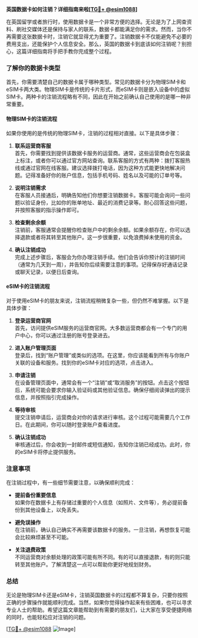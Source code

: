 **英国数据卡如何注销？详细指南来啦[[TG💪+ @esim1088](https://t.me/s/esim1088)]**

在英国留学或者旅行时，使用数据卡是一个非常方便的选择。无论是为了上网查资料、刷社交媒体还是保持与家人的联系，数据卡都能满足你的需求。然而，当你不再需要这张数据卡时，注销它就显得尤为重要了。注销数据卡不仅能避免不必要的费用支出，还能保护个人信息安全。那么，英国的数据卡到底该如何注销呢？别担心，这篇详细指南将手把手教你完成整个过程。

### 了解你的数据卡类型

首先，你需要清楚自己的数据卡属于哪种类型。常见的数据卡分为物理SIM卡和eSIM卡两大类。物理SIM卡是传统的卡片形式，而eSIM卡则是嵌入设备中的虚拟SIM卡。两种卡的注销流程略有不同，因此在开始之前确认自己使用的是哪一种非常重要。

#### 物理SIM卡的注销流程

如果你使用的是传统的物理SIM卡，注销的过程相对直接。以下是具体步骤：

1. **联系运营商客服**  
   首先，你需要找到提供该数据卡服务的运营商。通常，这些运营商会在包装盒上标注，或者你可以通过官方网站查询。联系客服的方式有两种：拨打客服热线或通过官网在线客服。建议选择拨打电话，因为这种方式能更快地解决问题。记得准备好你的账户信息，包括手机号码、姓名以及可能的订单号等。

2. **说明注销需求**  
   在客服人员接通后，明确告知他们你想要注销数据卡。客服可能会询问一些问题以验证身份，比如你的账单地址、最近的消费记录等。耐心回答这些问题，并按照客服的指示操作即可。

3. **检查剩余余额**  
   注销前，客服通常会提醒你检查账户中的剩余余额。如果余额存在，你可以选择退款或者将其转至其他账户。这一步很重要，以免浪费掉未使用的资金。

4. **确认注销成功**  
   完成上述步骤后，客服会为你办理注销手续。他们会告诉你预计的注销时间（通常为几天到一周），并告知你后续需要注意的事项。记得保存好通话记录或聊天记录，以便日后查询。

#### eSIM卡的注销流程

对于使用eSIM卡的朋友来说，注销流程稍微复杂一些，但仍然不难掌握。以下是具体步骤：

1. **登录运营商官网**  
   首先，访问提供eSIM服务的运营商官网。大多数运营商都会有一个专门的用户中心，你可以通过注册的账号登录进去。

2. **进入账户管理页面**  
   登录后，找到“账户管理”或类似的选项。在这里，你应该能看到所有与你账户关联的设备和服务。找到你的eSIM卡对应的选项，点击进入。

3. **申请注销**  
   在设备管理页面中，通常会有一个“注销”或“取消服务”的按钮。点击这个按钮后，系统可能会要求你输入验证码或其他验证信息。确保仔细阅读弹出的提示信息，并按照指引完成操作。

4. **等待审核**  
   提交注销申请后，运营商会对你的请求进行审核。这个过程可能需要几个工作日。在此期间，你可以随时登录账户查看进度。

5. **确认注销成功**  
   审核通过后，你会收到一封邮件或短信通知，告知你注销已经成功。此时，你的eSIM卡将停止提供服务。

### 注意事项

在注销过程中，有一些细节需要注意，以确保顺利完成：

- **提前备份重要信息**  
  如果你在数据卡上有存储过重要的个人信息（如照片、文件等），务必提前备份到其他设备上，以免丢失。

- **避免误操作**  
  在注销前，确认自己确实不再需要该数据卡的服务。一旦注销，再想恢复可能会比较麻烦甚至不可能。

- **关注退费政策**  
  不同运营商对余额处理的政策可能有所不同。有的可以直接退款，有的则只能转至其他账户。了解清楚这一点可以帮助你更好地规划财务。

### 总结

无论是物理SIM卡还是eSIM卡，注销英国数据卡的过程都不算复杂，只要你按照正确的步骤操作就能顺利完成。当然，如果你觉得操作起来有些困难，也可以寻求专业人士的帮助。希望这篇文章能帮助到有需要的朋友们，让大家在享受便捷网络的同时，也能轻松应对注销的问题。

[[TG💪+ @esim1088](https://t.me/s/esim1088) ![Image](https://i.postimg.cc/4NQfJmqS/Snipaste-2025-05-13-00-14-12.png)]